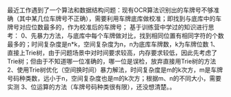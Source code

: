 最近工作遇到了一个算法和数据结构问题：现有OCR算法识别出的车牌号不够准确（其中某几位车牌号不正确），需要利用车牌底库做校准；即找到与底库中的车牌号对应位数最多的，作为校准后的车牌号；
基于训练营中学过的知识进行思考：
0、先暴力方法，与底库中每个车牌做对比，找到相同位置有相同字符的个数最多的；时间复杂度是n*k，空间复杂度为n，n为底库车牌数，k为车牌位数
1、直接上Trie树，由于问题场景中对时间要求较高，内存要求较低，因此先考虑了Trie树；但由于不知道哪一位准确的，哪一位是误检，放弃直接用Trie树的方法
2、使用Trie树优化（空间换时间）暴力解法，时间复杂度是m的k次方，m是车牌号码种类数，远小于n，空间复杂度也是m的k次方；根据m、n的不同大小，需要实测
3、位运算的方法（车牌号码种类很有限），还没想清楚。。

